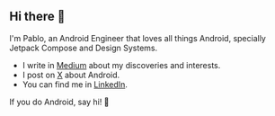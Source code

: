 ## Hi there 👋
I'm Pablo, an Android Engineer that loves all things Android, specially Jetpack Compose and Design Systems.

- I write in [Medium](https://medium.com/@sotti) about my discoveries and interests.
- I post on [X](https://x.com/Sotttti) about Android.
- You can find me in [LinkedIn](https://www.linkedin.com/in/sotti/).

If you do Android, say hi! 👋
